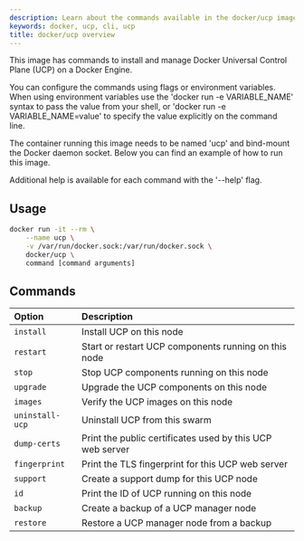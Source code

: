 ```yaml
---
description: Learn about the commands available in the docker/ucp image.
keywords: docker, ucp, cli, ucp
title: docker/ucp overview
---
```

This image has commands to install and manage Docker Universal Control Plane (UCP) on a Docker Engine.

You can configure the commands using flags or environment variables. When using environment variables use the 'docker run -e VARIABLE_NAME' syntax to pass the value from your shell, or 'docker run -e VARIABLE_NAME=value' to specify the value explicitly on the command line.

The container running this image needs to be named 'ucp' and bind-mount the Docker daemon socket. Below you can find an example of how to run this image.

Additional help is available for each command with the '--help' flag.

## Usage

```bash
docker run -it --rm \
    --name ucp \
    -v /var/run/docker.sock:/var/run/docker.sock \
    docker/ucp \
    command [command arguments]
```

## Commands

| Option          | Description                                               |
|:--------------- |:--------------------------------------------------------- |
| `install`       | Install UCP on this node                                  |
| `restart`       | Start or restart UCP components running on this node      |
| `stop`          | Stop UCP components running on this node                  |
| `upgrade`       | Upgrade the UCP components on this node                   |
| `images`        | Verify the UCP images on this node                        |
| `uninstall-ucp` | Uninstall UCP from this swarm                             |
| `dump-certs`    | Print the public certificates used by this UCP web server |
| `fingerprint`   | Print the TLS fingerprint for this UCP web server         |
| `support`       | Create a support dump for this UCP node                   |
| `id`            | Print the ID of UCP running on this node                  |
| `backup`        | Create a backup of a UCP manager node                     |
| `restore`       | Restore a UCP manager node from a backup                  |